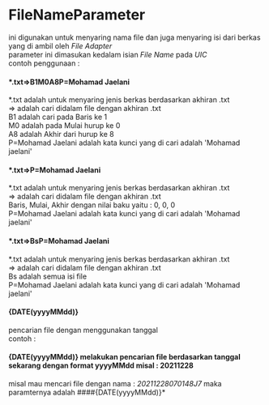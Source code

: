 # FileNameParameter
ini digunakan untuk menyaring nama file dan juga menyaring isi dari berkas yang di ambil oleh *File Adapter*\
parameter ini dimasukan kedalam isian *File Name* pada *UIC*\
contoh penggunaan : 
#### *.txt=>B1M0A8P=Mohamad Jaelani
*.txt adalah untuk menyaring jenis berkas berdasarkan akhiran .txt\
=> adalah cari didalam file dengan akhiran .txt\
B1 adalah cari pada Baris ke 1\
M0 adalah pada Mulai hurup ke 0\
A8 adalah Akhir dari hurup ke 8\
P=Mohamad Jaelani adalah kata kunci yang di cari adalah 'Mohamad jaelani'

#### *.txt=>P=Mohamad Jaelani
*.txt adalah untuk menyaring jenis berkas berdasarkan akhiran .txt\
=> adalah cari didalam file dengan akhiran .txt\
Baris, Mulai, Akhir dengan nilai baku yaitu : 0, 0, 0\
P=Mohamad Jaelani adalah kata kunci yang di cari adalah 'Mohamad jaelani'

#### *.txt=>BsP=Mohamad Jaelani
*.txt adalah untuk menyaring jenis berkas berdasarkan akhiran .txt\
=> adalah cari didalam file dengan akhiran .txt\
Bs adalah semua isi file\
P=Mohamad Jaelani adalah kata kunci yang di cari adalah 'Mohamad jaelani'
#### {DATE(yyyyMMdd)}
pencarian file dengan menggunakan tanggal\
contoh :
#### {DATE(yyyyMMdd)} melakukan pencarian file berdasarkan tanggal sekarang dengan format yyyyMMdd misal : 20211228
misal mau mencari file dengan nama : *20211228070148J7* maka paramternya adalah ####{DATE(yyyyMMdd)}*
